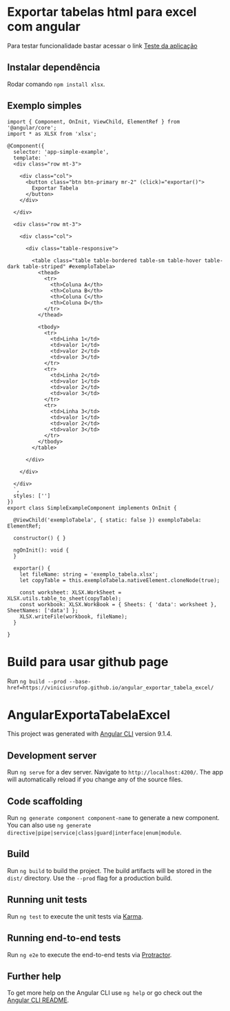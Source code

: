 # Exportar tabelas html para excel com angular

Para testar funcionalidade bastar acessar o link [Teste da aplicação](https://viniciusrufop.github.io/angular_exportar_tabela_excel/)

## Instalar dependência
Rodar comando `npm install xlsx`.

## Exemplo simples
```
import { Component, OnInit, ViewChild, ElementRef } from '@angular/core';
import * as XLSX from 'xlsx';

@Component({
  selector: 'app-simple-example',
  template: `
  <div class="row mt-3">

    <div class="col">
      <button class="btn btn-primary mr-2" (click)="exportar()">
        Exportar Tabela
      </button>
    </div>

  </div>

  <div class="row mt-3">

    <div class="col">

      <div class="table-responsive">

        <table class="table table-bordered table-sm table-hover table-dark table-striped" #exemploTabela>
          <thead>
            <tr>
              <th>Coluna A</th>
              <th>Coluna B</th>
              <th>Coluna C</th>
              <th>Coluna D</th>
            </tr>
          </thead>

          <tbody>
            <tr>
              <td>Linha 1</td>
              <td>valor 1</td>
              <td>valor 2</td>
              <td>valor 3</td>
            </tr>
            <tr>
              <td>Linha 2</td>
              <td>valor 1</td>
              <td>valor 2</td>
              <td>valor 3</td>
            </tr>
            <tr>
              <td>Linha 3</td>
              <td>valor 1</td>
              <td>valor 2</td>
              <td>valor 3</td>
            </tr>
          </tbody>
        </table>

      </div>

    </div>

  </div>
  `,
  styles: ['']
})
export class SimpleExampleComponent implements OnInit {

  @ViewChild('exemploTabela', { static: false }) exemploTabela: ElementRef;

  constructor() { }

  ngOnInit(): void {
  }

  exportar() {
    let fileName: string = 'exemplo_tabela.xlsx';
    let copyTable = this.exemploTabela.nativeElement.cloneNode(true);

    const worksheet: XLSX.WorkSheet = XLSX.utils.table_to_sheet(copyTable);
    const workbook: XLSX.WorkBook = { Sheets: { 'data': worksheet }, SheetNames: ['data'] };
    XLSX.writeFile(workbook, fileName);
  }

}

```

# Build para usar github page

Run `ng build --prod --base-href=https://viniciusrufop.github.io/angular_exportar_tabela_excel/`

# AngularExportaTabelaExcel

This project was generated with [Angular CLI](https://github.com/angular/angular-cli) version 9.1.4.

## Development server

Run `ng serve` for a dev server. Navigate to `http://localhost:4200/`. The app will automatically reload if you change any of the source files.

## Code scaffolding

Run `ng generate component component-name` to generate a new component. You can also use `ng generate directive|pipe|service|class|guard|interface|enum|module`.

## Build

Run `ng build` to build the project. The build artifacts will be stored in the `dist/` directory. Use the `--prod` flag for a production build.

## Running unit tests

Run `ng test` to execute the unit tests via [Karma](https://karma-runner.github.io).

## Running end-to-end tests

Run `ng e2e` to execute the end-to-end tests via [Protractor](http://www.protractortest.org/).

## Further help

To get more help on the Angular CLI use `ng help` or go check out the [Angular CLI README](https://github.com/angular/angular-cli/blob/master/README.md).
